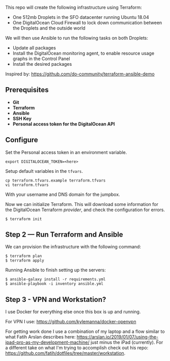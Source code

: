 
This repo will create the following infrastructure using Terraform:

- One 512mb Droplets in the SFO datacenter running Ubuntu 18.04
- One DigitalOcean Cloud Firewall to lock down communication between the Droplets and the outside world

We will then use Ansible to run the following tasks on both Droplets:

- Update all packages
- Install the DigitalOcean monitoring agent, to enable resource usage graphs in the Control Panel
- Install the desired packages

Inspired by: https://github.com/do-community/terraform-ansible-demo

## Prerequisites

- **Git**
- **Terraform**
- **Ansible**
- **SSH Key**
- **Personal access token for the DigitalOcean API**

## Configure

Set the Personal access token in an environment variable.

```
export DIGITALOCEAN_TOKEN=<here>
```

Setup default variables in the `tfvars`.

```
cp terraform.tfvars.example terraform.tfvars
vi terraform.tfvars
```

With your username and DNS domain for the jumpbox.

Now we can initialize Terraform. This will download some information for the DigitalOcean Terraform _provider_, and check the configuration for errors.

```
$ terraform init
```

## Step 2 — Run Terraform and Ansible

We can provision the infrastructure with the following command:

```
$ terraform plan
$ terraform apply
```

Running Ansible to finish setting up the servers:

```
$ ansible-galaxy install -r requirements.yml
$ ansible-playbook -i inventory ansible.yml
```

## Step 3 - VPN and Workstation?

I use Docker for everything else once this box is up and running.

For VPN I use: https://github.com/kylemanna/docker-openvpn

For getting work done I use a combination of my laptop and a flow similar to what Fatih Arslan describes here: https://arslan.io/2019/01/07/using-the-ipad-pro-as-my-development-machine/ just minus the iPad (currently). For a different take on what I'm trying to accomplish check out his repo: https://github.com/fatih/dotfiles/tree/master/workstation.
